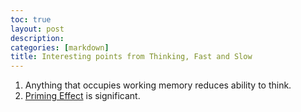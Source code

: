 ```yaml
---
toc: true
layout: post
description: 
categories: [markdown]
title: Interesting points from Thinking, Fast and Slow
---
```


1. Anything that occupies working memory reduces ability to think.
1. [Priming Effect](https://en.wikipedia.org/wiki/Priming_(psychology)) is significant.

